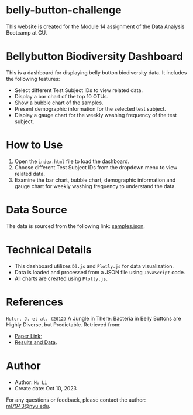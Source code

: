 # belly-button-challenge
This website is created for the Module 14 assignment of the Data Analysis Bootcamp at CU.

# Bellybutton Biodiversity Dashboard

This is a dashboard for displaying belly button biodiversity data. It includes the following features:

- Select different Test Subject IDs to view related data.
- Display a bar chart of the top 10 OTUs.
- Show a bubble chart of the samples.
- Present demographic information for the selected test subject.
- Display a gauge chart for the weekly washing frequency of the test subject.

# How to Use

1. Open the `index.html` file to load the dashboard.
2. Choose different Test Subject IDs from the dropdown menu to view related data.
3. Examine the bar chart, bubble chart, demographic information and gauge chart for weekly washing frequency to understand the data.

# Data Source

The data is sourced from the following link: [samples.json](https://2u-data-curriculum-team.s3.amazonaws.com/dataviz-classroom/v1.1/14-Interactive-Web-Visualizations/02-Homework/samples.json).

# Technical Details

- This dashboard utilizes `D3.js` and `Plotly.js` for data visualization.
- Data is loaded and processed from a JSON file using `JavaScript` code.
- All charts are created using `Plotly.js`.

# References
`Hulcr, J. et al. (2012)` A Jungle in There: Bacteria in Belly Buttons are Highly Diverse, but Predictable. Retrieved from: 
  - [Paper Link](https://journals.plos.org/plosone/article?id=10.1371/journal.pone.0047712);
  - [Results and Data](http://robdunnlab.com/projects/belly-button-biodiversity/results-and-data/).

# Author

- Author: `Mu Li`
- Create date: Oct 10, 2023

For any questions or feedback, please contact the author: ml7943@nyu.edu.
